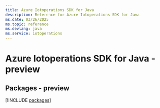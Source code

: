 ```yaml
---
title: Azure Iotoperations SDK for Java
description: Reference for Azure Iotoperations SDK for Java
ms.date: 03/26/2025
ms.topic: reference
ms.devlang: java
ms.service: iotoperations
---
```

# Azure Iotoperations SDK for Java - preview
## Packages - preview
[!INCLUDE [packages](iotoperations-index.md)]